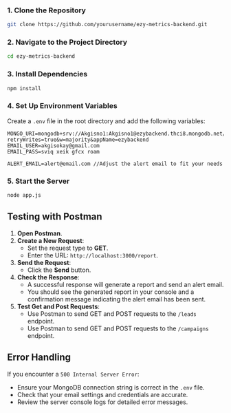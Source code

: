 ### 1. Clone the Repository

```bash
git clone https://github.com/yourusername/ezy-metrics-backend.git
```

### 2. Navigate to the Project Directory

```bash
cd ezy-metrics-backend
```

### 3. Install Dependencies

```bash
npm install
```

### 4. Set Up Environment Variables

Create a `.env` file in the root directory and add the following variables:

```plaintext
MONGO_URI=mongodb+srv://Akgisno1:Akgisno1@ezybackend.thci8.mongodb.net/?retryWrites=true&w=majority&appName=ezybackend
EMAIL_USER=akgisokay@gmail.com
EMAIL_PASS=sviq xeik gfcx roam

ALERT_EMAIL=alert@email.com //Adjust the alert email to fit your needs
```

### 5. Start the Server

```bash
node app.js
```

## Testing with Postman

1. **Open Postman**.
2. **Create a New Request**:
   - Set the request type to **GET**.
   - Enter the URL: `http://localhost:3000/report`.
3. **Send the Request**:
   - Click the **Send** button.
4. **Check the Response**:
   - A successful response will generate a report and send an alert email.
   - You should see the generated report in your console and a confirmation message indicating the alert email has been sent.
5. **Test Get and Post Requests**:
   - Use Postman to send GET and POST requests to the `/leads` endpoint.
   - Use Postman to send GET and POST requests to the `/campaigns` endpoint.

## Error Handling

If you encounter a `500 Internal Server Error`:

- Ensure your MongoDB connection string is correct in the `.env` file.
- Check that your email settings and credentials are accurate.
- Review the server console logs for detailed error messages.
